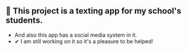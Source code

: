 ## 💬 This project is a texting app for my school's students.
- And also this app has a social media system in it.
- ✔ I am still working on it so it's a pleasure to be helped!
